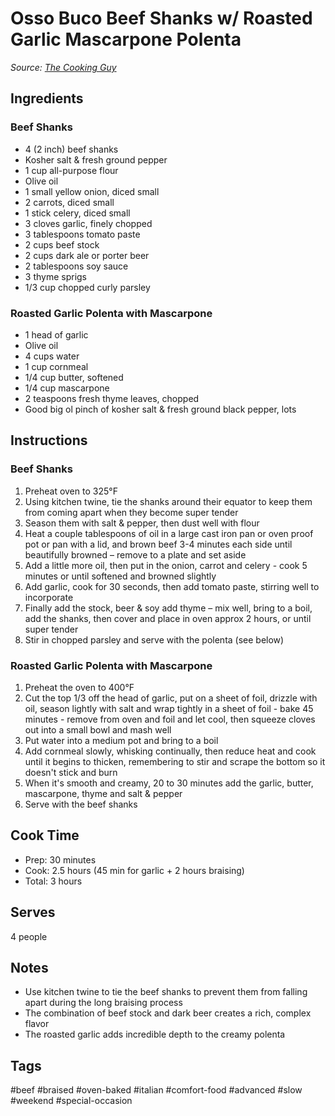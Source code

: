 # Osso Buco Beef Shanks w/ Roasted Garlic Mascarpone Polenta

*Source: [The Cooking Guy](https://www.thecookingguy.com/recipes/osso-buco-beef-shanks-w-roasted-garlic-mascarpone-polenta)*

## Ingredients

### Beef Shanks
- 4 (2 inch) beef shanks
- Kosher salt & fresh ground pepper
- 1 cup all-purpose flour
- Olive oil
- 1 small yellow onion, diced small
- 2 carrots, diced small
- 1 stick celery, diced small
- 3 cloves garlic, finely chopped
- 3 tablespoons tomato paste
- 2 cups beef stock
- 2 cups dark ale or porter beer
- 2 tablespoons soy sauce
- 3 thyme sprigs
- 1/3 cup chopped curly parsley

### Roasted Garlic Polenta with Mascarpone
- 1 head of garlic
- Olive oil
- 4 cups water
- 1 cup cornmeal
- 1/4 cup butter, softened
- 1/4 cup mascarpone
- 2 teaspoons fresh thyme leaves, chopped
- Good big ol pinch of kosher salt & fresh ground black pepper, lots

## Instructions

### Beef Shanks
1. Preheat oven to 325°F
2. Using kitchen twine, tie the shanks around their equator to keep them from coming apart when they become super tender
3. Season them with salt & pepper, then dust well with flour
4. Heat a couple tablespoons of oil in a large cast iron pan or oven proof pot or pan with a lid, and brown beef 3-4 minutes each side until beautifully browned – remove to a plate and set aside
5. Add a little more oil, then put in the onion, carrot and celery - cook 5 minutes or until softened and browned slightly
6. Add garlic, cook for 30 seconds, then add tomato paste, stirring well to incorporate
7. Finally add the stock, beer & soy add thyme – mix well, bring to a boil, add the shanks, then cover and place in oven approx 2 hours, or until super tender
8. Stir in chopped parsley and serve with the polenta (see below)

### Roasted Garlic Polenta with Mascarpone
1. Preheat the oven to 400°F
2. Cut the top 1/3 off the head of garlic, put on a sheet of foil, drizzle with oil, season lightly with salt and wrap tightly in a sheet of foil - bake 45 minutes - remove from oven and foil and let cool, then squeeze cloves out into a small bowl and mash well
3. Put water into a medium pot and bring to a boil
4. Add cornmeal slowly, whisking continually, then reduce heat and cook until it begins to thicken, remembering to stir and scrape the bottom so it doesn't stick and burn
5. When it's smooth and creamy, 20 to 30 minutes add the garlic, butter, mascarpone, thyme and salt & pepper
6. Serve with the beef shanks

## Cook Time
- Prep: 30 minutes
- Cook: 2.5 hours (45 min for garlic + 2 hours braising)
- Total: 3 hours

## Serves
4 people

## Notes
- Use kitchen twine to tie the beef shanks to prevent them from falling apart during the long braising process
- The combination of beef stock and dark beer creates a rich, complex flavor
- The roasted garlic adds incredible depth to the creamy polenta

## Tags
#beef #braised #oven-baked #italian #comfort-food #advanced #slow #weekend #special-occasion
